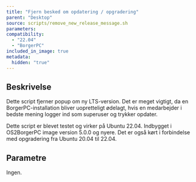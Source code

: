 ```yaml
---
title: "Fjern besked om opdatering / opgradering"
parent: "Desktop"
source: scripts/remove_new_release_message.sh
parameters:
compatibility:  
  - "22.04"
  - "BorgerPC"
included_in_image: true
metadata:
  hidden: "true"
---
```


## Beskrivelse
Dette script fjerner popup om ny LTS-version. Det er meget vigtigt, da en BorgerPC-installation bliver uopretteligt ødelagt, hvis en medarbejder i bedste mening logger ind som superuser og trykker opdater.

Dette script er blevet testet og virker på Ubuntu 22.04. 
Indbygget i OS2BorgerPC image version 5.0.0 og nyere. Det er også kørt i forbindelse med opgradering fra Ubuntu 20.04 til 22.04.

## Parametre
Ingen.

